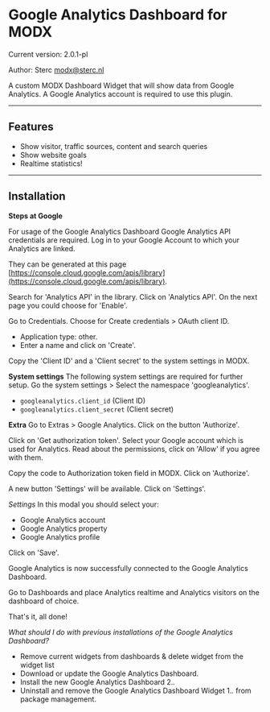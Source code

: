 Google Analytics Dashboard for MODX
==========================
Current version: 2.0.1-pl

Author: Sterc <modx@sterc.nl>

A custom MODX Dashboard Widget that will show data from Google Analytics. A Google Analytics account is required to use this plugin.


--------------------
Features
--------------------
- Show visitor, traffic sources, content and search queries
- Show website goals
- Realtime statistics!

--------------------
Installation
--------------------

**Steps at Google**

For usage of the Google Analytics Dashboard Google Analytics API credentials are required.
Log in to your Google Account to which your Analytics are linked.

They can be generated at this page [https://console.cloud.google.com/apis/library](https://console.cloud.google.com/apis/library).

Search for 'Analytics API' in the library. Click on 'Analytics API'.
On the next page you could choose for 'Enable'.

Go to Credentials. Choose for Create credentials >  OAuth client ID.
- Application type: other.
- Enter a name and click on 'Create'.

Copy the 'Client ID' and a 'Client secret' to the system settings in MODX.


**System settings**
The following system settings are required for further setup. Go the system settings > Select the namespace 'googleanalytics'.
- `googleanalytics.client_id` (Client ID)
- `googleanalytics.client_secret` (Client secret)


**Extra**
Go to Extras > Google Analytics. Click on the button 'Authorize'.

Click on 'Get authorization token'. Select your Google account which is used for Analytics.
Read about the permissions, click on 'Allow' if you agree with them.

Copy the code to Authorization token field in MODX. Click on 'Authorize'.

A new button 'Settings' will be available. Click on 'Settings'.

*Settings*
In this modal you should select your:
- Google Analytics account
- Google Analytics property
- Google Analytics profile

Click on 'Save'.

Google Analytics is now successfully connected to the Google Analytics Dashboard.

Go to Dashboards and place Analytics realtime and Analytics visitors on the dashboard of choice.

That's it, all done!


_What should I do with previous installations of the Google Analytics Dashboard?_

- Remove current widgets from dashboards & delete widget from the widget list
- Download or update the Google Analytics Dashboard.
- Install the new Google Analytics Dashboard 2.*.*
- Uninstall and remove the Google Analytics Dashboard Widget 1.*.* from package management.

